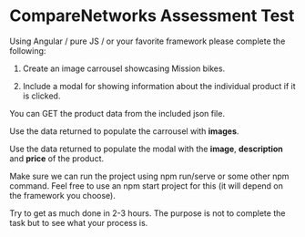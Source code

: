 # CompareNetworks Assessment Test

Using Angular / pure JS / or your favorite framework please complete the following:

1. Create an image carrousel showcasing Mission bikes.

2. Include a modal for showing information about the individual product if it is clicked.

You can GET the product data from the included json file.


Use the data returned to populate the carrousel with **images**.

Use the data returned to populate the modal with the **image**, **description** and **price** of the product.

Make sure we can run the project using npm run/serve or some other npm command. Feel free to use an npm start project for this (it will depend on the framework you choose).

Try to get as much done in 2-3 hours. The purpose is not to complete the task but to see what your process is.